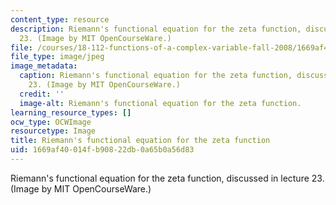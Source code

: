 ```yaml
---
content_type: resource
description: Riemann's functional equation for the zeta function, discussed in lecture
  23. (Image by MIT OpenCourseWare.)
file: /courses/18-112-functions-of-a-complex-variable-fall-2008/1669af40014fb90822db0a65b0a56d83_18-112f08-th.jpg
file_type: image/jpeg
image_metadata:
  caption: Riemann's functional equation for the zeta function, discussed in lecture
    23. (Image by MIT OpenCourseWare.)
  credit: ''
  image-alt: Riemann's functional equation for the zeta function.
learning_resource_types: []
ocw_type: OCWImage
resourcetype: Image
title: Riemann's functional equation for the zeta function
uid: 1669af40-014f-b908-22db-0a65b0a56d83
---
```

Riemann's functional equation for the zeta function, discussed in lecture 23. (Image by MIT OpenCourseWare.)

